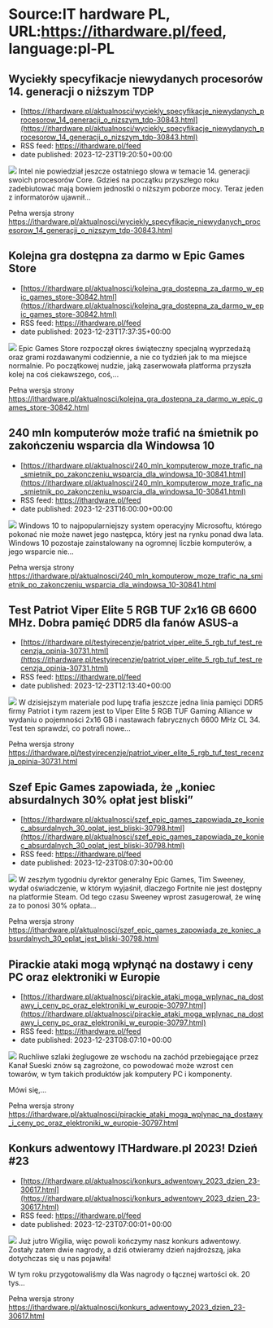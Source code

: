 # Source:IT hardware PL, URL:https://ithardware.pl/feed, language:pl-PL

## Wyciekły specyfikacje niewydanych procesorów 14. generacji o niższym TDP
 - [https://ithardware.pl/aktualnosci/wyciekly_specyfikacje_niewydanych_procesorow_14_generacji_o_nizszym_tdp-30843.html](https://ithardware.pl/aktualnosci/wyciekly_specyfikacje_niewydanych_procesorow_14_generacji_o_nizszym_tdp-30843.html)
 - RSS feed: https://ithardware.pl/feed
 - date published: 2023-12-23T19:20:50+00:00

<img src="https://ithardware.pl/artykuly/min/30843_1.jpg" />            Intel nie powiedział jeszcze ostatniego słowa w temacie 14. generacji swoich procesor&oacute;w Core. Gdzieś na początku przyszłego roku zadebiutować mają bowiem jednostki o niższym poborze mocy. Teraz jeden z informator&oacute;w ujawnił...
            <p>Pełna wersja strony <a href="https://ithardware.pl/aktualnosci/wyciekly_specyfikacje_niewydanych_procesorow_14_generacji_o_nizszym_tdp-30843.html">https://ithardware.pl/aktualnosci/wyciekly_specyfikacje_niewydanych_procesorow_14_generacji_o_nizszym_tdp-30843.html</a></p>

## Kolejna gra dostępna za darmo w Epic Games Store
 - [https://ithardware.pl/aktualnosci/kolejna_gra_dostepna_za_darmo_w_epic_games_store-30842.html](https://ithardware.pl/aktualnosci/kolejna_gra_dostepna_za_darmo_w_epic_games_store-30842.html)
 - RSS feed: https://ithardware.pl/feed
 - date published: 2023-12-23T17:37:35+00:00

<img src="https://ithardware.pl/artykuly/min/30842_1.jpg" />            Epic Games Store rozpoczął okres świąteczny specjalną wyprzedażą oraz&nbsp;grami rozdawanymi codziennie, a nie co tydzień jak to ma miejsce normalnie. Po początkowej nudzie, jaką zaserwowała platforma przyszła kolej na coś ciekawszego, coś,...
            <p>Pełna wersja strony <a href="https://ithardware.pl/aktualnosci/kolejna_gra_dostepna_za_darmo_w_epic_games_store-30842.html">https://ithardware.pl/aktualnosci/kolejna_gra_dostepna_za_darmo_w_epic_games_store-30842.html</a></p>

## 240 mln komputerów może trafić na śmietnik po zakończeniu wsparcia dla Windowsa 10
 - [https://ithardware.pl/aktualnosci/240_mln_komputerow_moze_trafic_na_smietnik_po_zakonczeniu_wsparcia_dla_windowsa_10-30841.html](https://ithardware.pl/aktualnosci/240_mln_komputerow_moze_trafic_na_smietnik_po_zakonczeniu_wsparcia_dla_windowsa_10-30841.html)
 - RSS feed: https://ithardware.pl/feed
 - date published: 2023-12-23T16:00:00+00:00

<img src="https://ithardware.pl/artykuly/min/30841_1.jpg" />            Windows 10 to najpopularniejszy system operacyjny Microsoftu, kt&oacute;rego pokonać nie może nawet jego następca, kt&oacute;ry jest na rynku ponad dwa lata. Windows 10 pozostaje zainstalowany na ogromnej liczbie komputer&oacute;w, a jego wsparcie nie...
            <p>Pełna wersja strony <a href="https://ithardware.pl/aktualnosci/240_mln_komputerow_moze_trafic_na_smietnik_po_zakonczeniu_wsparcia_dla_windowsa_10-30841.html">https://ithardware.pl/aktualnosci/240_mln_komputerow_moze_trafic_na_smietnik_po_zakonczeniu_wsparcia_dla_windowsa_10-30841.html</a></p>

## Test Patriot Viper Elite 5 RGB TUF 2x16 GB 6600 MHz. Dobra pamięć DDR5 dla fanów ASUS-a
 - [https://ithardware.pl/testyirecenzje/patriot_viper_elite_5_rgb_tuf_test_recenzja_opinia-30731.html](https://ithardware.pl/testyirecenzje/patriot_viper_elite_5_rgb_tuf_test_recenzja_opinia-30731.html)
 - RSS feed: https://ithardware.pl/feed
 - date published: 2023-12-23T12:13:40+00:00

<img src="https://ithardware.pl/artykuly/min/30731_1.jpg" />            W dzisiejszym materiale pod lupę trafia jeszcze jedna linia pamięci DDR5 firmy Patriot i tym razem jest to Viper Elite 5 RGB TUF Gaming Alliance w wydaniu o pojemności 2x16 GB i nastawach fabrycznych 6600 MHz CL 34. Test ten sprawdzi, co potrafi nowe...
            <p>Pełna wersja strony <a href="https://ithardware.pl/testyirecenzje/patriot_viper_elite_5_rgb_tuf_test_recenzja_opinia-30731.html">https://ithardware.pl/testyirecenzje/patriot_viper_elite_5_rgb_tuf_test_recenzja_opinia-30731.html</a></p>

## Szef Epic Games zapowiada, że „koniec absurdalnych 30% opłat jest bliski”
 - [https://ithardware.pl/aktualnosci/szef_epic_games_zapowiada_ze_koniec_absurdalnych_30_oplat_jest_bliski-30798.html](https://ithardware.pl/aktualnosci/szef_epic_games_zapowiada_ze_koniec_absurdalnych_30_oplat_jest_bliski-30798.html)
 - RSS feed: https://ithardware.pl/feed
 - date published: 2023-12-23T08:07:30+00:00

<img src="https://ithardware.pl/artykuly/min/30798_1.jpg" />            W zeszłym tygodniu dyrektor generalny Epic Games, Tim Sweeney, wydał oświadczenie, w kt&oacute;rym wyjaśnił, dlaczego Fortnite nie jest dostępny na platformie Steam. Od tego czasu Sweeney wprost zasugerował, że winę za to ponosi 30% opłata...
            <p>Pełna wersja strony <a href="https://ithardware.pl/aktualnosci/szef_epic_games_zapowiada_ze_koniec_absurdalnych_30_oplat_jest_bliski-30798.html">https://ithardware.pl/aktualnosci/szef_epic_games_zapowiada_ze_koniec_absurdalnych_30_oplat_jest_bliski-30798.html</a></p>

## Pirackie ataki mogą wpłynąć na dostawy i ceny PC oraz elektroniki w Europie
 - [https://ithardware.pl/aktualnosci/pirackie_ataki_moga_wplynac_na_dostawy_i_ceny_pc_oraz_elektroniki_w_europie-30797.html](https://ithardware.pl/aktualnosci/pirackie_ataki_moga_wplynac_na_dostawy_i_ceny_pc_oraz_elektroniki_w_europie-30797.html)
 - RSS feed: https://ithardware.pl/feed
 - date published: 2023-12-23T08:07:10+00:00

<img src="https://ithardware.pl/artykuly/min/30797_1.jpg" />            Ruchliwe szlaki żeglugowe ze wschodu na zach&oacute;d przebiegające przez Kanał Sueski zn&oacute;w są zagrożone, co powodować może wzrost cen towar&oacute;w, w tym takich produkt&oacute;w jak komputery PC i komponenty.&nbsp;

M&oacute;wi się,...
            <p>Pełna wersja strony <a href="https://ithardware.pl/aktualnosci/pirackie_ataki_moga_wplynac_na_dostawy_i_ceny_pc_oraz_elektroniki_w_europie-30797.html">https://ithardware.pl/aktualnosci/pirackie_ataki_moga_wplynac_na_dostawy_i_ceny_pc_oraz_elektroniki_w_europie-30797.html</a></p>

## Konkurs adwentowy ITHardware.pl 2023! Dzień #23
 - [https://ithardware.pl/aktualnosci/konkurs_adwentowy_2023_dzien_23-30617.html](https://ithardware.pl/aktualnosci/konkurs_adwentowy_2023_dzien_23-30617.html)
 - RSS feed: https://ithardware.pl/feed
 - date published: 2023-12-23T07:00:01+00:00

<img src="https://ithardware.pl/artykuly/min/30617_1.jpg" />            Już jutro Wigilia, więc powoli kończymy nasz konkurs adwentowy. Zostały zatem dwie nagrody, a dziś otwieramy dzień najdroższą, jaka dotychczas się u nas pojawiła!

W tym roku przygotowaliśmy dla Was nagrody o łącznej wartości ok. 20 tys...
            <p>Pełna wersja strony <a href="https://ithardware.pl/aktualnosci/konkurs_adwentowy_2023_dzien_23-30617.html">https://ithardware.pl/aktualnosci/konkurs_adwentowy_2023_dzien_23-30617.html</a></p>

